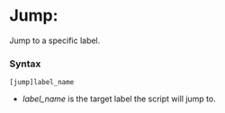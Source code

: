 # Jump:

Jump to a specific label.

### Syntax

```
[jump]label_name
```

- *label_name* is the target label the script will jump to.
